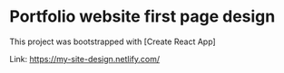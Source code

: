 
# Portfolio website first page design

This project was bootstrapped with [Create React App]

Link: https://my-site-design.netlify.com/
